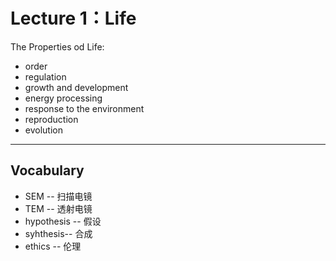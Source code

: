 # Lecture 1：Life

The Properties od Life:
* order
* regulation
* growth and development
* energy processing
* response to the environment
* reproduction
* evolution 


------
## Vocabulary
* SEM -- 扫描电镜
* TEM -- 透射电镜
* hypothesis -- 假设
* syhthesis-- 合成
* ethics -- 伦理
